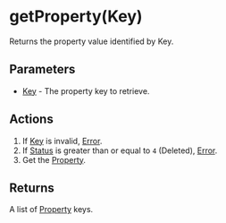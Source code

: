 # getProperty(Key)
Returns the property value identified by Key.

## Parameters

* [Key](../definition/element-property.md) - The property key to retrieve.

## Actions

1. If [Key](../definition/element-properties.md) is invalid, [Error](../definition/error.md).
1. If [Status](../definition/element-status.md) is greater than or equal to `4` (Deleted), [Error](../definition/error.md).
1. Get the [Property](../definition/element-properties.md).

## Returns

A list of [Property](../definition/element-properties.md) keys.